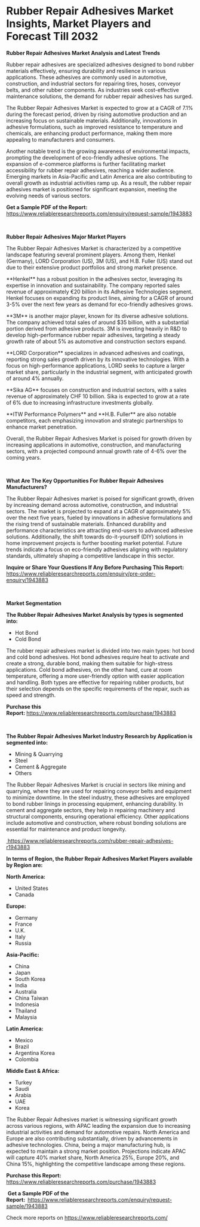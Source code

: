 <p><h1>Rubber Repair Adhesives Market Insights, Market Players and Forecast Till 2032</h1></p><p><strong>Rubber Repair Adhesives Market Analysis and Latest Trends</strong></p>
<p><p>Rubber repair adhesives are specialized adhesives designed to bond rubber materials effectively, ensuring durability and resilience in various applications. These adhesives are commonly used in automotive, construction, and industrial sectors for repairing tires, hoses, conveyor belts, and other rubber components. As industries seek cost-effective maintenance solutions, the demand for rubber repair adhesives has surged.</p><p>The Rubber Repair Adhesives Market is expected to grow at a CAGR of 7.1% during the forecast period, driven by rising automotive production and an increasing focus on sustainable materials. Additionally, innovations in adhesive formulations, such as improved resistance to temperature and chemicals, are enhancing product performance, making them more appealing to manufacturers and consumers. </p><p>Another notable trend is the growing awareness of environmental impacts, prompting the development of eco-friendly adhesive options. The expansion of e-commerce platforms is further facilitating market accessibility for rubber repair adhesives, reaching a wider audience. Emerging markets in Asia-Pacific and Latin America are also contributing to overall growth as industrial activities ramp up. As a result, the rubber repair adhesives market is positioned for significant expansion, meeting the evolving needs of various sectors.</p></p>
<p><strong>Get a Sample PDF of the Report:&nbsp;</strong> <a href="https://www.reliableresearchreports.com/enquiry/request-sample/1943883?utm_campaign=16&utm_medium=2&utm_source=Github&utm_content=ia&utm_term=30012025&utm_id=rubber-repair-adhesives">https://www.reliableresearchreports.com/enquiry/request-sample/1943883</a></p>
<p>&nbsp;</p>
<p><strong>Rubber Repair Adhesives Major Market Players</strong></p>
<p><p>The Rubber Repair Adhesives Market is characterized by a competitive landscape featuring several prominent players. Among them, Henkel (Germany), LORD Corporation (US), 3M (US), and H.B. Fuller (US) stand out due to their extensive product portfolios and strong market presence.</p><p>**Henkel** has a robust position in the adhesives sector, leveraging its expertise in innovation and sustainability. The company reported sales revenue of approximately €20 billion in its Adhesive Technologies segment. Henkel focuses on expanding its product lines, aiming for a CAGR of around 3-5% over the next few years as demand for eco-friendly adhesives grows.</p><p>**3M** is another major player, known for its diverse adhesive solutions. The company achieved total sales of around $35 billion, with a substantial portion derived from adhesive products. 3M is investing heavily in R&D to develop high-performance rubber repair adhesives, targeting a steady growth rate of about 5% as automotive and construction sectors expand.</p><p>**LORD Corporation** specializes in advanced adhesives and coatings, reporting strong sales growth driven by its innovative technologies. With a focus on high-performance applications, LORD seeks to capture a larger market share, particularly in the industrial segment, with anticipated growth of around 4% annually.</p><p>**Sika AG** focuses on construction and industrial sectors, with a sales revenue of approximately CHF 10 billion. Sika is expected to grow at a rate of 6% due to increasing infrastructure investments globally.</p><p>**ITW Performance Polymers** and **H.B. Fuller** are also notable competitors, each emphasizing innovation and strategic partnerships to enhance market penetration. </p><p>Overall, the Rubber Repair Adhesives Market is poised for growth driven by increasing applications in automotive, construction, and manufacturing sectors, with a projected compound annual growth rate of 4-6% over the coming years.</p></p>
<p>&nbsp;</p>
<p><strong>What Are The Key Opportunities For Rubber Repair Adhesives Manufacturers?</strong></p>
<p><p>The Rubber Repair Adhesives market is poised for significant growth, driven by increasing demand across automotive, construction, and industrial sectors. The market is projected to expand at a CAGR of approximately 5% over the next five years, fueled by innovations in adhesive formulations and the rising trend of sustainable materials. Enhanced durability and performance characteristics are attracting end-users to advanced adhesive solutions. Additionally, the shift towards do-it-yourself (DIY) solutions in home improvement projects is further boosting market potential. Future trends indicate a focus on eco-friendly adhesives aligning with regulatory standards, ultimately shaping a competitive landscape in this sector.</p></p>
<p><strong>Inquire or Share Your Questions If Any Before Purchasing This Report:</strong> <a href="https://www.reliableresearchreports.com/enquiry/pre-order-enquiry/1943883?utm_campaign=16&utm_medium=2&utm_source=Github&utm_content=ia&utm_term=30012025&utm_id=rubber-repair-adhesives">https://www.reliableresearchreports.com/enquiry/pre-order-enquiry/1943883</a></p>
<p>&nbsp;</p>
<p><strong>Market Segmentation</strong></p>
<p><strong>The Rubber Repair Adhesives Market Analysis by types is segmented into:</strong></p>
<p><ul><li>Hot Bond</li><li>Cold Bond</li></ul></p>
<p><p>The rubber repair adhesives market is divided into two main types: hot bond and cold bond adhesives. Hot bond adhesives require heat to activate and create a strong, durable bond, making them suitable for high-stress applications. Cold bond adhesives, on the other hand, cure at room temperature, offering a more user-friendly option with easier application and handling. Both types are effective for repairing rubber products, but their selection depends on the specific requirements of the repair, such as speed and strength.</p></p>
<p><strong>Purchase this Report:&nbsp;</strong><a href="https://www.reliableresearchreports.com/purchase/1943883?utm_campaign=16&utm_medium=2&utm_source=Github&utm_content=ia&utm_term=30012025&utm_id=rubber-repair-adhesives">https://www.reliableresearchreports.com/purchase/1943883</a></p>
<p>&nbsp;</p>
<p><strong>The Rubber Repair Adhesives Market Industry Research by Application is segmented into:</strong></p>
<p><ul><li>Mining & Quarrying</li><li>Steel</li><li>Cement & Aggregate</li><li>Others</li></ul></p>
<p><p>The Rubber Repair Adhesives Market is crucial in sectors like mining and quarrying, where they are used for repairing conveyor belts and equipment to minimize downtime. In the steel industry, these adhesives are employed to bond rubber linings in processing equipment, enhancing durability. In cement and aggregate sectors, they help in repairing machinery and structural components, ensuring operational efficiency. Other applications include automotive and construction, where robust bonding solutions are essential for maintenance and product longevity.</p></p>
<p><a href="https://www.reliableresearchreports.com/rubber-repair-adhesives-r1943883?utm_campaign=16&utm_medium=2&utm_source=Github&utm_content=ia&utm_term=30012025&utm_id=rubber-repair-adhesives">&nbsp;https://www.reliableresearchreports.com/rubber-repair-adhesives-r1943883</a></p>
<p><strong>In terms of Region, the Rubber Repair Adhesives Market Players available by Region are:</strong></p>
<p>
    <p> <strong> North America: </strong>
        <ul>
            <li>United States</li>
            <li>Canada</li>
        </ul>
        </p> 
    <p> <strong> Europe: </strong>
        <ul>
            <li>Germany</li>
            <li>France</li>
            <li>U.K.</li>
            <li>Italy</li>
            <li>Russia</li>
        </ul>
        </p> 
    <p> <strong> Asia-Pacific: </strong>
        <ul>
            <li>China</li>
            <li>Japan</li>
            <li>South Korea</li>
            <li>India</li>
            <li>Australia</li>
            <li>China Taiwan</li>
            <li>Indonesia</li>
            <li>Thailand</li>
            <li>Malaysia</li>
        </ul>
        </p> 
    <p> <strong> Latin America: </strong>
        <ul>
            <li>Mexico</li>
            <li>Brazil</li>
            <li>Argentina Korea</li>
            <li>Colombia</li>
        </ul>
        </p> 
    <p> <strong> Middle East & Africa: </strong>
        <ul>
            <li>Turkey</li>
            <li>Saudi</li>
            <li>Arabia</li>
            <li>UAE</li>
            <li>Korea</li>
        </ul>
    </p>
    </p>
<p><p>The Rubber Repair Adhesives market is witnessing significant growth across various regions, with APAC leading the expansion due to increasing industrial activities and demand for automotive repairs. North America and Europe are also contributing substantially, driven by advancements in adhesive technologies. China, being a major manufacturing hub, is expected to maintain a strong market position. Projections indicate APAC will capture 40% market share, North America 25%, Europe 20%, and China 15%, highlighting the competitive landscape among these regions.</p></p>
<p><strong>Purchase this Report: </strong><a href="https://www.reliableresearchreports.com/purchase/1943883?utm_campaign=16&utm_medium=2&utm_source=Github&utm_content=ia&utm_term=30012025&utm_id=rubber-repair-adhesives">https://www.reliableresearchreports.com/purchase/1943883</a></p>
<p>&nbsp;<strong>Get a Sample PDF of the Report:&nbsp;&nbsp;</strong><a href="https://www.reliableresearchreports.com/enquiry/request-sample/1943883?utm_campaign=16&utm_medium=2&utm_source=Github&utm_content=ia&utm_term=30012025&utm_id=rubber-repair-adhesives">https://www.reliableresearchreports.com/enquiry/request-sample/1943883</a></p>
<p><strong></strong></p>
<p>Check more reports on <a href="https://www.reliableresearchreports.com/?utm_campaign=16&utm_medium=2&utm_source=Github&utm_content=ia&utm_term=30012025&utm_id=rubber-repair-adhesives">https://www.reliableresearchreports.com/</a></p>
